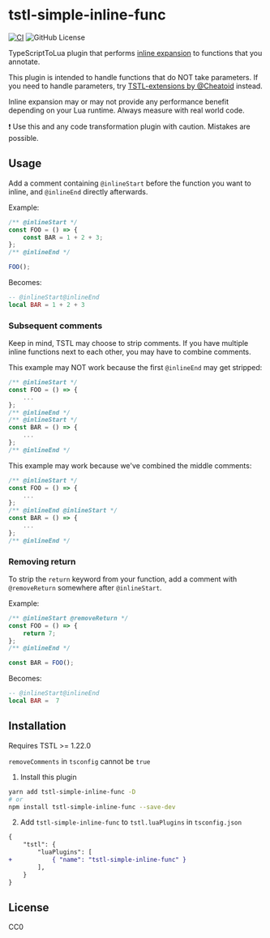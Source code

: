 # tstl-simple-inline-func

[![CI](https://github.com/thinknathan/tstl-simple-inline-func/actions/workflows/ci.yml/badge.svg)](https://github.com/thinknathan/tstl-simple-inline-func/actions/workflows/ci.yml) ![GitHub License](https://img.shields.io/github/license/thinknathan/tstl-simple-inline-func)

TypeScriptToLua plugin that performs [inline expansion](https://en.wikipedia.org/wiki/Inline_expansion) to functions that you annotate.

This plugin is intended to handle functions that do NOT take parameters. If you need to handle parameters, try [TSTL-extensions by @Cheatoid](https://github.com/Cheatoid/TSTL-extensions) instead.

Inline expansion may or may not provide any performance benefit depending on your Lua runtime. Always measure with real world code.

:exclamation: Use this and any code transformation plugin with caution. Mistakes are possible.

## Usage

Add a comment containing `@inlineStart` before the function you want to inline, and `@inlineEnd` directly afterwards.

Example:

```ts
/** @inlineStart */
const FOO = () => {
	const BAR = 1 + 2 + 3;
};
/** @inlineEnd */

FOO();
```

Becomes:

```lua
-- @inlineStart@inlineEnd
local BAR = 1 + 2 + 3
```

### Subsequent comments

Keep in mind, TSTL may choose to strip comments. If you have multiple inline functions next to each other, you may have to combine comments.

This example may NOT work because the first `@inlineEnd` may get stripped:

```ts
/** @inlineStart */
const FOO = () => {
	...
};
/** @inlineEnd */
/** @inlineStart */
const BAR = () => {
	...
};
/** @inlineEnd */
```

This example may work because we've combined the middle comments:

```ts
/** @inlineStart */
const FOO = () => {
	...
};
/** @inlineEnd @inlineStart */
const BAR = () => {
	...
};
/** @inlineEnd */
```

### Removing return

To strip the `return` keyword from your function, add a comment with `@removeReturn` somewhere after `@inlineStart`.

Example:

```ts
/** @inlineStart @removeReturn */
const FOO = () => {
	return 7;
};
/** @inlineEnd */

const BAR = FOO();
```

Becomes:

```lua
-- @inlineStart@inlineEnd
local BAR =  7
```

## Installation

Requires TSTL >= 1.22.0

`removeComments` in `tsconfig` cannot be `true`

1. Install this plugin

```bash
yarn add tstl-simple-inline-func -D
# or
npm install tstl-simple-inline-func --save-dev
```

2. Add `tstl-simple-inline-func` to `tstl.luaPlugins` in `tsconfig.json`

```diff
{
	"tstl": {
		"luaPlugins": [
+			{ "name": "tstl-simple-inline-func" }
		],
	}
}
```

## License

CC0
